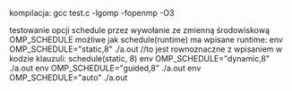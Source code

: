 kompilacja:
gcc test.c -lgomp -fopenmp -O3

testowanie opcji schedule przez wywołanie ze zmienną środowiskową OMP_SCHEDULE możliwe jak schedule(runtime) ma wpisane runtime:
env OMP_SCHEDULE="static,8" ./a.out                               //to jest rownoznaczne z wpisaniem w kodzie klauzuli: schedule(static, 8)
env OMP_SCHEDULE="dynamic,8" ./a.out 
env OMP_SCHEDULE="guided,8" ./a.out 
env OMP_SCHEDULE="auto" ./a.out 


